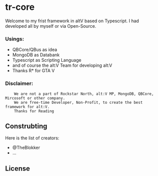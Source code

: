 # tr-core

Welcome to my frist framework in altV based on Typescript. I had developed all by myself or via Open-Source.

### Usings:
- QBCore/QBus as idea 
- MongoDB as Databank
- Typescript as Scripting Language
- and of course the alt:V Team for developing alt:V
- Thanks R* for GTA V

### Disclaimer:
```
    We are not a part of Rockstar North, alt:V MP, MongoDB, QBCore, Mircosoft or other company. 
    We are free-time Developer, Non-Profit, to create the best framework for alt:V. 
    Thanks for Reading
```

## Construbting

Here is the list of creators:

- @TheBlokker
- ...

## License

```

```
